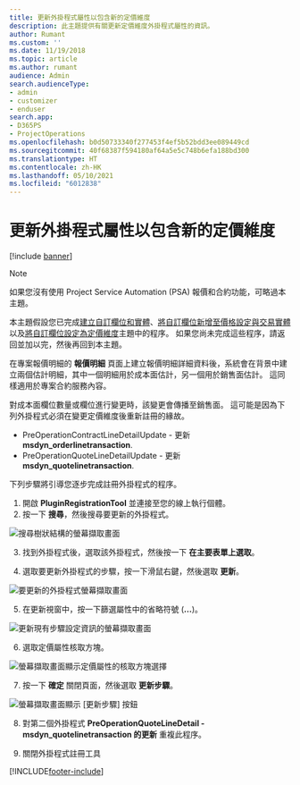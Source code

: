```yaml
---
title: 更新外掛程式屬性以包含新的定價維度
description: 此主題提供有關更新定價維度外掛程式屬性的資訊。
author: Rumant
ms.custom: ''
ms.date: 11/19/2018
ms.topic: article
ms.author: rumant
audience: Admin
search.audienceType:
- admin
- customizer
- enduser
search.app:
- D365PS
- ProjectOperations
ms.openlocfilehash: b0d50733340f277453f4ef5b52bdd3ee089449cd
ms.sourcegitcommit: 40f68387f594180af64a5e5c748b6efa188bd300
ms.translationtype: HT
ms.contentlocale: zh-HK
ms.lasthandoff: 05/10/2021
ms.locfileid: "6012838"
---
```

# <a name="update-plug-in-attributes-to-include-new-pricing-dimensions"></a>更新外掛程式屬性以包含新的定價維度

[!include [banner](../includes/psa-now-project-operations.md)]

> [!NOTE]
> 如果您沒有使用 Project Service Automation (PSA) 報價和合約功能，可略過本主題。

本主題假設您已完成[建立自訂欄位和實體](create-custom-fields-entities.md)、[將自訂欄位新增至價格設定與交易實體](field-references.md)以及[將自訂欄位設定為定價維度](set-up-pricing-dimensions.md)主題中的程序。 如果您尚未完成這些程序，請返回並加以完，然後再回到本主題。

在專案報價明細的 **報價明細** 頁面上建立報價明細詳細資料後，系統會在背景中建立兩個估計明細，其中一個明細用於成本面估計，另一個用於銷售面估計。 這同樣適用於專案合約服務內容。

對成本面欄位數量或欄位進行變更時，該變更會傳播至銷售面。 這可能是因為下列外掛程式必須在變更定價維度後重新註冊的緣故。

- PreOperationContractLineDetailUpdate - 更新 **msdyn_orderlinetransaction**.
- PreOperationQuoteLineDetailUpdate - 更新 **msdyn_quotelinetransaction**.

下列步驟將引導您逐步完成註冊外掛程式的程序。

1. 開啟 **PluginRegistrationTool** 並連接至您的線上執行個體。
2. 按一下 **搜尋**，然後搜尋要更新的外掛程式。

 ![搜尋樹狀結構的螢幕擷取畫面](media/PRT-1.png)

3. 找到外掛程式後，選取該外掛程式，然後按一下 **在主要表單上選取**。

4. 選取要更新外掛程式的步驟，按一下滑鼠右鍵，然後選取 **更新**。

 ![要更新的外掛程式螢幕擷取畫面](media/PRT-2.png)
 
5. 在更新視窗中，按一下篩選屬性中的省略符號 (**...**)。

 ![更新現有步驟設定資訊的螢幕擷取畫面](media/PRT-3.png)
 
6. 選取定價屬性核取方塊。

 ![螢幕擷取畫面顯示定價屬性的核取方塊選擇](media/PRT-4.png)

7. 按一下 **確定** 關閉頁面，然後選取 **更新步驟**。

 ![螢幕擷取畫面顯示 [更新步驟] 按鈕](media/PRT-5.png)
 
8. 對第二個外掛程式 **PreOperationQuoteLineDetail - msdyn_quotelinetransaction 的更新** 重複此程序。

9. 關閉外掛程式註冊工具



[!INCLUDE[footer-include](../includes/footer-banner.md)]